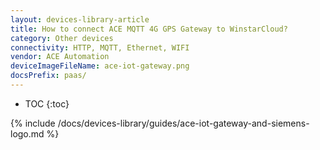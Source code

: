 ```yaml
---
layout: devices-library-article
title: How to connect ACE MQTT 4G GPS Gateway to WinstarCloud?
category: Other devices
connectivity: HTTP, MQTT, Ethernet, WIFI
vendor: ACE Automation
deviceImageFileName: ace-iot-gateway.png
docsPrefix: paas/
---
```



* TOC
{:toc}

{% include /docs/devices-library/guides/ace-iot-gateway-and-siemens-logo.md %}